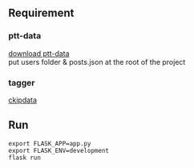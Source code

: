 ## Requirement
### ptt-data
[download ptt-data](https://drive.google.com/drive/u/2/folders/1D5woLo1_WAI5fVaslqi-pDmnICrhVvr6)  
put users folder & posts.json at the root of the project  
### tagger
[ckipdata](https://github.com/ckiplab/ckiptagger)

## Run
```shell
export FLASK_APP=app.py
export FLASK_ENV=development
flask run
```